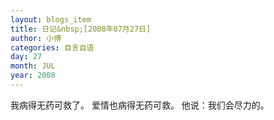 ```yaml
---
layout: blogs_item
title: 日记&nbsp;[2008年07月27日]
author: 小傅
categories: 自言自语
day: 27
month: JUL
year: 2008
---
```




我病得无药可救了。
爱情也病得无药可救。
他说：我们会尽力的。



